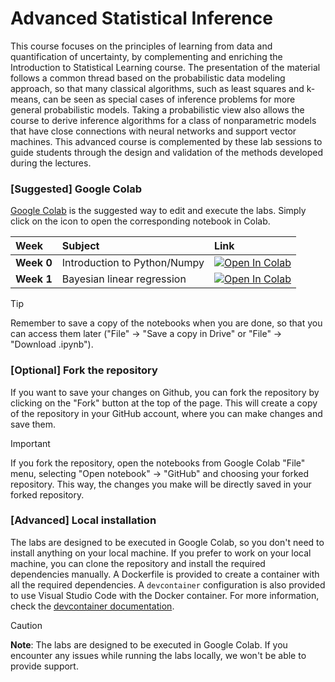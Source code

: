 # Advanced Statistical Inference 


This course focuses on the principles of learning from data and quantification of uncertainty, by complementing and enriching the Introduction to Statistical Learning course. 
The presentation of the material follows a common thread based on the probabilistic data modeling approach, so that many classical algorithms, such as least squares and k-means, can be seen as special cases of inference problems for more general probabilistic models. Taking a probabilistic view also allows the course to derive inference algorithms for a class of nonparametric models that have close connections with neural networks and support vector machines. 
This advanced course is complemented by these lab sessions to guide students through the design and validation of the methods developed during the lectures.


### [Suggested] Google Colab
[Google Colab](https://colab.research.google.com/) is the suggested way to edit and execute the labs. Simply click on the icon to open the corresponding notebook in Colab. 

| Week | Subject  | Link |
|:-----|:---------|:-----|
| **Week 0** | Introduction to Python/Numpy  | [![Open In Colab](https://colab.research.google.com/assets/colab-badge.svg)](https://colab.research.google.com/github/eurecom-ds/asi-labs/blob/master/lab_week0/Tutorial_Python.ipynb)|
| **Week 1** | Bayesian linear regression    | [![Open In Colab](https://colab.research.google.com/assets/colab-badge.svg)](https://colab.research.google.com/github/eurecom-ds/asi-labs/blob/master/lab_week1/Bayesian_Linear_Regression.ipynb)|


> [!TIP]
> Remember to save a copy of the notebooks when you are done, so that you can access them later ("File" -> "Save a copy in Drive" or "File" -> "Download .ipynb").

### [Optional] Fork the repository

If you want to save your changes on Github, you can fork the repository by clicking on the "Fork" button at the top of the page. This will create a copy of the repository in your GitHub account, where you can make changes and save them.

> [!IMPORTANT]
> If you fork the repository, open the notebooks from Google Colab "File" menu, selecting "Open notebook" -> "GitHub" and choosing your forked repository. This way, the changes you make will be directly saved in your forked repository.

### [Advanced] Local installation

The labs are designed to be executed in Google Colab, so you don't need to install anything on your local machine.
If you prefer to work on your local machine, you can clone the repository and install the required dependencies manually. 
A Dockerfile is provided to create a container with all the required dependencies.
A `devcontainer` configuration is also provided to use Visual Studio Code with the Docker container. 
For more information, check the [devcontainer documentation](https://code.visualstudio.com/docs/remote/containers).

> [!CAUTION]
> **Note**: The labs are designed to be executed in Google Colab. If you encounter any issues while running the labs locally, we won't be able to provide support.



